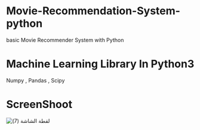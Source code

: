 # Movie-Recommendation-System-python
basic Movie Recommender System with Python
# Machine Learning Library In Python3
Numpy , Pandas , Scipy




# ScreenShoot
![‏‏لقطة الشاشة (7)](https://user-images.githubusercontent.com/71986409/179622591-118c5b2a-7bd1-43bf-8397-7ae3560fb631.png)
